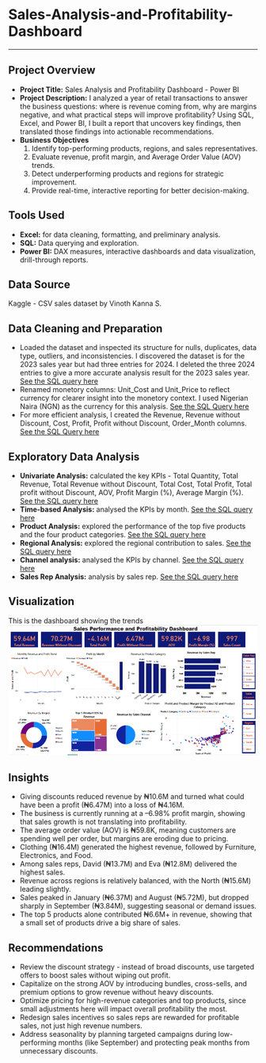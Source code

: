 # Sales-Analysis-and-Profitability-Dashboard


---

## Project Overview
- **Project Title:** Sales Analysis and Profitability Dashboard - Power BI
- **Project Description:** I analyzed a year of retail transactions to answer the business questions: where is revenue coming from, why are margins negative, and what practical steps will improve profitability? Using SQL, Excel, and Power BI, I built a report that uncovers key findings, then translated those findings into actionable recommendations.
- **Business Objectives**
  1. Identify top-performing products, regions, and sales representatives.
  2. Evaluate revenue, profit margin, and Average Order Value (AOV) trends.
  3. Detect underperforming products and regions for strategic improvement.
  4. Provide real-time, interactive reporting for better decision-making.

## Tools Used
- **Excel:** for data cleaning, formatting, and preliminary analysis.
- **SQL:** Data querying and exploration.
- **Power BI:** DAX measures, interactive dashboards and data visualization, drill-through reports.

## Data Source 
Kaggle - CSV sales dataset by Vinoth Kanna S.

## Data Cleaning and Preparation
  - Loaded the dataset and inspected its structure for nulls, duplicates, data type, outliers, and inconsistencies. I discovered the dataset is for the 2023 sales year but had three entries for 2024. I deleted the three 2024 entries to give a more accurate analysis result for the 2023 sales year. [See the SQL query here](https://github.com/Winner-Dimiri/Sales-Analysis-and-Profitability-Dashboard-Power-BI/blob/main/Analysis.sql#L1-L2)
  - Renamed monetory columns: Unit_Cost and Unit_Price to reflect currency for clearer insight into the monetory context. I used Nigerian Naira (NGN) as the currency for this analysis. [See the SQL Query here ](https://github.com/Winner-Dimiri/Sales-Analysis-and-Profitability-Dashboard-Power-BI/blob/main/Analysis.sql#L4-L6)
  - For more efficient analysis, I created the Revenue, Revenue without Discount, Cost, Profit, Profit without Discount, Order_Month columns. [See the SQL Query here ](https://github.com/Winner-Dimiri/Sales-Analysis-and-Profitability-Dashboard-Power-BI/blob/main/Analysis.sql#L8-L49)

## Exploratory Data Analysis
- **Univariate Analysis:** calculated the key KPIs - Total Quantity, Total Revenue, Total Revenue without Discount, Total Cost, Total Profit, Total profit without Discount, AOV, Profit Margin (%), Average Margin (%). [See the SQL query here](https://github.com/Winner-Dimiri/Sales-Analysis-and-Profitability-Dashboard-Power-BI/blob/main/Analysis.sql#L51-L83)
- **Time-based Analysis:** analysed the KPIs by month. [See the SQL query here](https://github.com/Winner-Dimiri/Sales-Analysis-and-Profitability-Dashboard-Power-BI/blob/main/Analysis.sql#L85-L97)
- **Product Analysis:** explored the performance of the top five products and the four product categories. [See the SQL query here]([https://github.com/Winner-Dimiri/Sales-Analysis-and-Profitability-Dashboard-Power-BI/blob/main/Analysis.sql#L99-L111](https://github.com/Winner-Dimiri/Sales-Analysis-and-Profitability-Dashboard-Power-BI/blob/main/Analysis.sql#L99-L124))
- **Regional Analysis:** explored the regional contribution to sales. [See the SQL query here](https://github.com/Winner-Dimiri/Sales-Analysis-and-Profitability-Dashboard-Power-BI/blob/main/Analysis.sql#L99-L124)
- **Channel analysis:** analysed the KPIs by channel. [See the SQL query here](https://github.com/Winner-Dimiri/Sales-Analysis-and-Profitability-Dashboard-Power-BI/blob/main/Analysis.sql#L140-L152)
- **Sales Rep Analysis:** analysis by sales rep. [See the SQL query here](https://github.com/Winner-Dimiri/Sales-Analysis-and-Profitability-Dashboard-Power-BI/blob/main/Analysis.sql#L154-L166)

## Visualization
This is the dashboard showing the trends
![Dashboard Screenshot](https://github.com/Winner-Dimiri/Sales-Analysis-and-Profitability-Dashboard-Power-BI/blob/main/Sales_Analysis_Dashboard.png)


## Insights
- Giving discounts reduced revenue by ₦10.6M and turned what could have been a profit (₦6.47M) into a loss of ₦4.16M.
- The business is currently running at a –6.98% profit margin, showing that sales growth is not translating into profitability.
- The average order value (AOV) is ₦59.8K, meaning customers are spending well per order, but margins are eroding due to pricing.
- Clothing (₦16.4M) generated the highest revenue, followed by Furniture, Electronics, and Food.
- Among sales reps, David (₦13.7M) and Eva (₦12.8M) delivered the highest sales.
- Revenue across regions is relatively balanced, with the North (₦15.6M) leading slightly.
- Sales peaked in January (₦6.37M) and August (₦5.72M), but dropped sharply in September (₦3.84M), suggesting seasonal or demand issues.
- The top 5 products alone contributed ₦6.6M+ in revenue, showing that a small set of products drive a big share of sales.

## Recommendations
- Review the discount strategy - instead of broad discounts, use targeted offers to boost sales without wiping out profit.
- Capitalize on the strong AOV by introducing bundles, cross-sells, and premium options to grow revenue without heavy discounts.
- Optimize pricing for high-revenue categories and top products, since small adjustments here will impact overall profitability the most.
- Redesign sales incentives so sales reps are rewarded for profitable sales, not just high revenue numbers.
- Address seasonality by planning targeted campaigns during low-performing months (like September) and protecting peak months from unnecessary discounts.


